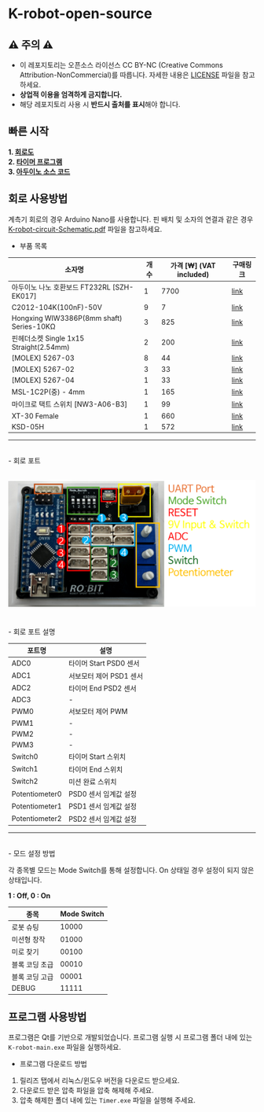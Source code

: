 # K-robot-open-source
## ⚠️ 주의 ⚠️
- 이 레포지토리는 오픈소스 라이선스 CC BY-NC (Creative Commons Attribution-NonCommercial)를 따릅니다. 자세한 내용은 [LICENSE](LICENSE) 파일을 참고하세요.
- **상업적 이용을 엄격하게 금지합니다.**
- 해당 레포지토리 사용 시 **반드시 출처를 표시**해야 합니다.

## 빠른 시작

**1. [회로도](K-robot-circuit-Schematic.pdf)** <br>
**2. [타이머 프로그램](https://github.com/mjlee111/K-robot-opensource/releases/download/v1.0/Windows_Qt_6_8_0_MinGW_64_bit-Release.zip)** <br>
**3. [아두이노 소스 코드](Arduino/K-robot/K-robot.ino)** <br>

## 회로 사용방법
계측기 회로의 경우 Arduino Nano를 사용합니다. 핀 배치 및 소자의 연결과 같은 경우 [K-robot-circuit-Schematic.pdf](K-robot-circuit-Schematic.pdf) 파일을 참고하세요.

- 부품 목록

| 소자명                               | 개수 | 가격 [₩] (VAT included) | 구매링크                                                                                     |
|--------------------------------------|------|-------------------------|---------------------------------------------------------------------------------------------|
| 아두이노 나노 호환보드 FT232RL [SZH-EK017] | 1    | 7700                    | [link](https://www.devicemart.co.kr/goods/view?no=1265700)                                  |
| C2012-104K(100nF)-50V                | 9    | 7                       | [link](https://www.devicemart.co.kr/goods/view?no=3516)                                     |
| Hongxing WIW3386P(8mm shaft) Series-10KΩ | 3    | 825                     | [link](https://www.devicemart.co.kr/goods/view?no=37689)                                    |
| 핀헤더소켓 Single 1x15 Straight(2.54mm)  | 2    | 200                     | [link](https://www.devicemart.co.kr/goods/view?no=3585)                                     |
| [MOLEX] 5267-03                      | 8    | 44                      | [link](https://www.devicemart.co.kr/goods/view?no=442)                                      |
| [MOLEX] 5267-02                      | 3    | 33                      | [link](https://www.devicemart.co.kr/goods/view?no=417)                                      |
| [MOLEX] 5267-04                      | 1    | 33                      | [link](https://www.devicemart.co.kr/goods/view?no=419)                                      |
| MSL-1C2P(중) - 4mm                   | 1    | 165                     | [link](https://www.devicemart.co.kr/goods/view?no=38883)                                    |
| 마이크로 택트 스위치 [NW3-A06-B3]      | 1    | 99                      | [link](https://www.devicemart.co.kr/goods/view?no=1322056)                                  |
| XT-30 Female                         | 1    | 660                     | [link](https://www.devicemart.co.kr/goods/view?no=15229856)                                 |
| KSD-05H                               | 1    | 572                     | [link](https://www.devicemart.co.kr/goods/view?no=1779)                                     |

---
<br>
- 회로 포트

![회로 포트](docs/PCB_port.png)
---
<br>
- 회로 포트 설명

| 포트명 | 설명 |
|--------|------|
| ADC0   | 타이머 Start PSD0 센서 |
| ADC1   | 서보모터 제어 PSD1 센서 |
| ADC2   | 타이머 End PSD2 센서 |
| ADC3   | - |
| PWM0   | 서보모터 제어 PWM |
| PWM1   | - |
| PWM2   | - |
| PWM3   | - |
| Switch0 | 타이머 Start 스위치 |
| Switch1 | 타이머 End 스위치 |
| Switch2 | 미션 완료 스위치 |
| Potentiometer0 | PSD0 센서 임계값 설정 |
| Potentiometer1 | PSD1 센서 임계값 설정 |
| Potentiometer2 | PSD2 센서 임계값 설정 |
---
<br>
- 모드 설정 방법

각 종목별 모드는 Mode Switch를 통해 설정합니다. On 상태일 경우 설정이 되지 않은 상태입니다.

**1 : Off, 0 : On**

| 종목 | Mode Switch |
|------|-------------|
| 로봇 슈팅 | 10000 |
| 미션형 창작 | 01000 |
| 미로 찾기 | 00100 |
| 블록 코딩 초급 | 00010 |
| 블록 코딩 고급 | 00001 |
| DEBUG | 11111| 

## 프로그램 사용방법
프로그램은 Qt를 기반으로 개발되었습니다. 프로그램 실행 시 프로그램 폴더 내에 있는 `K-robot-main.exe` 파일을 실행하세요.

- 프로그램 다운로드 방법

1. 릴리즈 탭에서 리눅스/윈도우 버전을 다운로드 받으세요.
2. 다운로드 받은 압축 파일을 압축 해제해 주세요.
3. 압축 해제한 폴더 내에 있는 `Timer.exe` 파일을 실행해 주세요.

